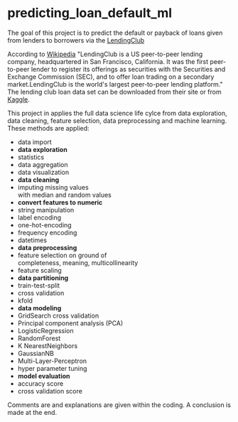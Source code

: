 # predicting_loan_default_ml

<p>
The goal of this project is to predict the default or payback of loans given from lenders
to borrowers via the <a href="https://www.lendingclub.com/">LendingClub</a>
</p> 

<p>
According to <a href="https://en.wikipedia.org/wiki/Lending_Club">Wikipedia</a> "LendingClub is a US peer-to-peer lending company, headquartered in San Francisco, California. It was the first peer-to-peer lender to register its offerings as securities with the Securities and Exchange Commission (SEC), and to offer loan trading on a secondary market.LendingClub is the world's largest peer-to-peer lending platform." The lending club loan data set can be downloaded from their site or from
<a href="https://www.kaggle.com/wordsforthewise/lending-club">Kaggle</a>.
</p> 

<p>
This project in applies the full data science life cylce from data exploration, 
data cleaning, feature selection, data preprocessing and machine learning. These methods are
applied:
</p>

<ul>

<li>data import</li>
<li><b>data exploration</b></li>
<li>statistics</li>
<li>data aggregation</li>
<li>data visualization</li>
<li><b>data cleaning</b></li>
<li>imputing missing values <br>
    with median and random values</li>
<li><b>convert features to numeric</b></li>
<li>string manipulation</li>
<li>label encoding</li>
<li>one-hot-encoding</li>
<li>frequency encoding</li>
<li>datetimes</li>
<li><b>data preprocessing</b></li>
<li>feature selection on ground of <br>
    completeness, meaning, multicollinearity</li>
<li>feature scaling</li>  
<li><b>data partitioning</b></li>
<li>train-test-split</li>
<li>cross validation</li>
<li>kfold</li>
<li><b>data modeling</b></li> 
<li>GridSearch cross validation</li>
<li>Principal component analysis (PCA)</li>
<li>LogisticRegression</li>
<li>RandomForest</li>
<li>K NearestNeighbors</li>
<li>GaussianNB</li> 
<li>Multi-Layer-Perceptron</li> 
<li>hyper parameter tuning</li> 
<li><b>model evaluation</b></li>
<li>accuracy score</li>
<li>cross validation score</li>    

</ul>
    
<p>
Comments are and explanations are given within the coding.
A conclusion is made at the end.
</p> 

